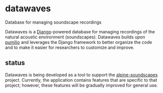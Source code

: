 # datawaves

Database for managing soundscape recordings

Datawaves is a [Django](https://github.com/django/django)-powered database for managing recordings of the natural acoustic environment (soundscapes). Datawaves builds upon [pumilio](https://github.com/ljvillanueva/pumilio) and leverages the Django framework to better organize the code and to make it easier for researchers to customize and improve.

## status

Datawaves is being developed as a tool to support the [alpine-soundscapes](https://github.com/jacobdein/alpine-soundscapes) project. Currently, the application contains features that are specific to that project; however, these features will be gradually improved for general use.